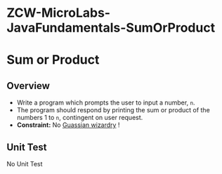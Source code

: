 # ZCW-MicroLabs-JavaFundamentals-SumOrProduct

# Sum or Product

## Overview
* Write a program which prompts the user to input a number, `n`.
* The program should respond by printing the sum or product of the numbers 1 to `n`, contingent on user request.
* **Constraint:** No [Guassian wizardry](http://mathandmultimedia.com/2010/09/15/sum-first-n-positive-integers/) !


## Unit Test
No Unit Test
